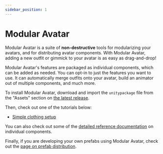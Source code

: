 ```yaml
---
sidebar_position: 1
---
```


# Modular Avatar

Modular Avatar is a suite of **non-destructive** tools for modularizing your avatars, and for distributing avatar
components.
With Modular Avatar, adding a new outfit or gimmick to your avatar is as easy as drag-and-drop!

Modular Avatar's features are packaged as individual components, which can be added as needed. You can opt-in to just the features
you want to use. It can automatically merge outfits onto your avatar, build an animator out of multiple components, and much more.

To install Modular Avatar, download and import the `unitypackage` file from the "Assets" section on [the latest release](https://github.com/bdunderscore/modular-avatar/releases).

Then, check out one of the tutorials below:
* [Simple clothing setup](tutorials/clothing)

You can also check out some of the [detailed reference documentation](reference) on individual components.

Finally, if you are developing your own prefabs using Modular Avatar, check out the [page on prefab distribution](distributing-prefabs).